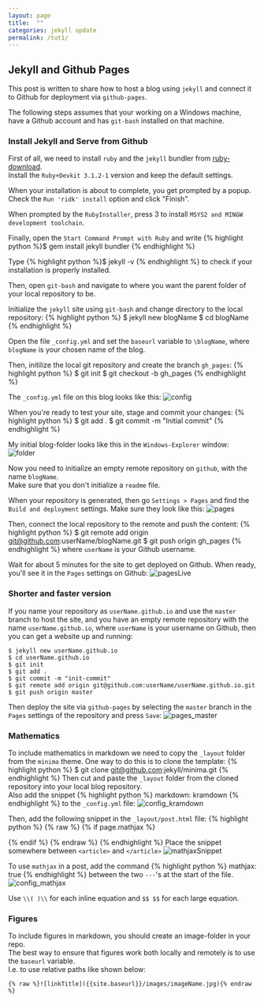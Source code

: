 ```yaml
---
layout: page
title:  ""
categories: jekyll update
permalink: /tut1/
---
```

## Jekyll and Github Pages
This post is written to share how to host a blog using `jekyll` and connect it to Github for deployment via `github-pages`.

The following steps assumes that your working on a Windows machine, have a Github account and has `git-bash` installed on that machine.

### Install Jekyll and Serve from Github
First of all, we need to install `ruby` and the `jekyll` bundler from [ruby-download]. <br/>
Install the `Ruby+Devkit 3.1.2-1` version and keep the default settings. 

When your installation is about to complete, you get prompted by a popup. <br/> 
Check the `Run 'ridk' install` option and click "Finish".

When prompted by the `RubyInstaller`, press 3 to install `MSYS2 and MINGW development toolchain`.

Finally, open the `Start Command Prompt with Ruby` and write
{% highlight python %}$ gem install jekyll bundler {% endhighlight %}

Type
{% highlight python %}$ jekyll -v {% endhighlight %} 
to check if your installation is properly installed.

Then, open `git-bash` and navigate to where you want the parent folder of your local repository to be.

Initialize the `jekyll` site using `git-bash` and change directory to the local repository:
{% highlight python %}
$ jekyll new blogName
$ cd blogName
{% endhighlight %}

Open the file `_config.yml` and set the `baseurl` variable to `\blogName`, where `blogName` is your chosen name of the blog.

Then, initilize the local git repository and create the branch `gh_pages`:
{% highlight python %}
$ git init
$ git checkout -b gh_pages
{% endhighlight %}


The `_config.yml` file on this blog looks like this:
![config]({{site.baseurl}}/images/config.jpg)

When you're ready to test your site, stage and commit your changes:
{% highlight python %}
$ git add .
$ git commit -m "Initial commit"
{% endhighlight %}

My initial blog-folder looks like this in the `Windows-Explorer` window:
![folder]({{site.baseurl}}/images/folder.jpg)

Now you need to initialize an empty remote repository on `github`, with the name `blogName`. <br/>
Make sure that you don't initialize a `readme` file. 

When your repository is generated, then go `Settings > Pages` and find the `Build and deployment` settings.
Make sure they look like this:
![pages]({{site.baseurl}}/images/pages.jpg)

Then, connect the local repository to the remote and push the content:
{% highlight python %}
$ git remote add origin git@github.com:userName/blogName.git
$ git push origin gh_pages
{% endhighlight %}
where `userName` is your Github username.

Wait for about 5 minutes for the site to get deployed on Github. When ready, you'll see it in the `Pages` settings on Github:
![pagesLive]({{site.baseurl}}/images/pagesLive.jpg)

[ruby-download]: https://rubyinstaller.org/downloads/

### Shorter and faster version
If you name your repository as `userName.github.io` and use the `master` branch to host the site, and you have an empty remote repository with the name `userName.github.io`, where `userName` is your username on Github,  then you can get a website up and running:
```
$ jekyll new userName.github.io
$ cd userName.github.io
$ git init
$ git add .
$ git commit -m "init-commit"
$ git remote add origin git@github.com:userName/userName.github.io.git
$ git push origin master
```
Then deploy the site via `github-pages` by selecting the `master` branch in the `Pages` settings of the repository and press `Save`:
![pages_master]({{site.baseurl}}/images/pages_master.jpg) 

### Mathematics
To include mathematics in markdown we need to copy the `_layout` folder from the `minima` theme. One way to do this is to clone the template:
{% highlight python %} $ git clone git@github.com:jekyll/minima.git
{% endhighlight %}
Then cut and paste the `_layout` folder from the cloned repository into your local blog repository. <br/>
Also add the snippet
{% highlight python %}
markdown: kramdown
{% endhighlight %} 
to the `_config.yml` file:
![config_kramdown]({{site.baseurl}}/images/config_kramdown.jpg)

Then, add the following snippet in the `_layout/post.html` file:
{% highlight python %}
{% raw %}
{% if page.mathjax  %}
<script type="text/javascript" async src='https://cdnjs.cloudflare.com/ajax/libs/mathjax/2.7.2/MathJax.js?config=TeX-MML-AM_CHTML'> </script>
{% endif %}
{% endraw %}
{% endhighlight %}
Place the snippet somewhere between `<article>` and `</article>`
![mathjaxSnippet]({{site.baseurl}}/images/mathjaxSnippet.jpg)

To use `mathjax` in a post, add the command 
{% highlight python %}
mathjax: true
{% endhighlight %} 
between the two `---`'s at the start of the file.
![config_mathjax]({{site.baseurl}}/images/config_mathjax.jpg)

Use `\\( )\\` for each inline equation and `$$ $$` for each large equation.

### Figures
To include figures in markdown, you should create an image-folder in your repo.<br/>
The best way to ensure that figures work both locally and remotely is to use the `baseurl` variable. <br/>
I.e. to use relative paths like shown below:
```
{% raw %}![linkTitle]({{site.baseurl}}/images/imageName.jpg){% endraw %}
```